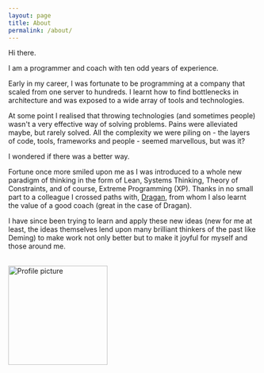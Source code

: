 ```yaml
---
layout: page
title: About
permalink: /about/
---
```


Hi there.

I am a programmer and coach with ten odd years of experience.

Early in my career, I was fortunate to be programming at a company that scaled from one server to hundreds. I learnt how to find bottlenecks in architecture and was exposed to a wide array of tools and technologies.

At some point I realised that throwing technologies (and sometimes people) wasn't a very effective way of solving problems. Pains were alleviated maybe, but rarely solved. All the complexity we were piling on - the layers of code, tools, frameworks and people - seemed marvellous, but was it?

I wondered if there was a better way.

Fortune once more smiled upon me as I was introduced to a whole new paradigm of thinking in the form of Lean, Systems Thinking, Theory of Constraints, and of course, Extreme Programming (XP). Thanks in no small part to a colleague I crossed paths with, [Dragan](https://dragan-stepanovic.github.io/), from whom I also learnt the value of a good coach (great in the case of Dragan).

I have since been trying to learn and apply these new ideas (new for me at least, the ideas themselves lend upon many brilliant thinkers of the past like Deming) to make work not only better but to make it joyful for myself and those around me.

<br/><img src="/assets/images/about/profile_picture.jpeg" width="200" alt="Profile picture">